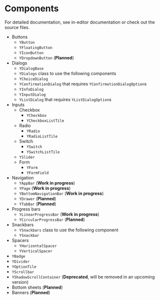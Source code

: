 # Components

For detailed documentation, see in-editor documentation or check out the source files.

- Buttons
  - `YButton`
  - `YFloatingButton`
  - `YIconButton`
  - `YDropdownButton` (**Planned**)
- Dialogs
  - `YDialogBase`
  - `YDialogs` class to use the following components
  - `YChoiceDialog`
  - `YConfirmationDialog` that requires `YConfirmationDialogOption`s
  - `YInfoDialog`
  - `YInputDialog`
  - `YListDialog` that requires `YListDialogOption`s
- Inputs
  - Checkbox
    - `YCheckbox`
    - `YCheckboxListTile`
  - Radio
    - `YRadio`
    - `YRadioListTile`
  - Switch
    - `YSwitch`
    - `YSwitchListTile`
  - `YSlider`
  - Form
    - `YForm`
    - `YFormField`
- Navigation
  - `YAppBar` (**Work in progress**)
  - `YPage` (**Work in progress**)
  - `YBottomNavigationBar` (**Work in progress**)
  - `YDrawer` (**Planned**)
  - `YTabBar` (**Planned**)
- Progress bars
  - `YLinearProgressBar` (**Work in progress**)
  - `YCircularProgressBar` (**Planned**)
- Snackbars
  - `YSnackbars` class to use the following component
  - `YSnackbar`
- Spacers
  - `YHorizontalSpacer`
  - `YVerticalSpacer`
- `YBadge`
- `YDivider`
- `YOptionTile`
- `YScrollbar`
- `YShadowScrollContainer` (**Deprecated**, will be removed in an upcoming version)
- Bottom sheets (**Planned**)
- Banners (**Planned**)